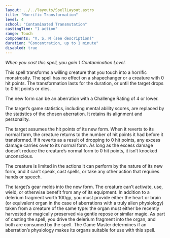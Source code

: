 ```yaml
---
layout: ../../layouts/SpellLayout.astro
title: "Horrific Transformation"
level: 4
school: "Contaminated Transmutation"
castingTime: "1 action"
range: Touch
components: "V, S, M (see description)"
duration: "Concentration, up to 1 minute"
disabled: true
---
```


_When you cast this spell, you gain 1 Contamination Level._

This spell transforms a willing creature that you touch into a horrific monstrosity. The spell has no effect on a shapechanger or a creature with 0 hit points. The transformation lasts for the duration, or until the target drops to 0 hit points or dies.

The new form can be an aberration with a Challenge Rating of 4 or lower.

The target’s game statistics, including mental ability scores, are replaced by the statistics of the chosen aberration. It retains its alignment and personality.

The target assumes the hit points of its new form. When it reverts to its normal form, the creature returns to the number of hit points it had before it transformed. If it reverts as a result of dropping to 0 hit points, any excess damage carries over to its normal form. As long as the excess damage doesn’t reduce the creature’s normal form to 0 hit points, it isn’t knocked unconscious.

The creature is limited in the actions it can perform by the nature of its new form, and it can’t speak, cast spells, or take any other action that requires hands or speech.

The target’s gear melds into the new form. The creature can’t activate, use, wield, or otherwise benefit from any of its equipment. In addition to a delerium fragment worth 100gp, you must provide either the heart or brain (or equivalent organ in the case of aberrations with a truly alien physiology) taken from a creature of the same type: the organ must either be recently harvested or magically preserved via gentle repose or similar magic. As part of casting the spell, you drive the delerium fragment into the organ, and both are consumed by the spell. The Game Master determines if an aberration’s physiology makes its organs suitable for use with this spell.
